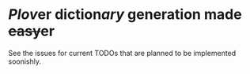 # *Plov*er diction*ary* generation made ~~easy~~er

See the issues for current TODOs that are planned to be implemented soonishly.

